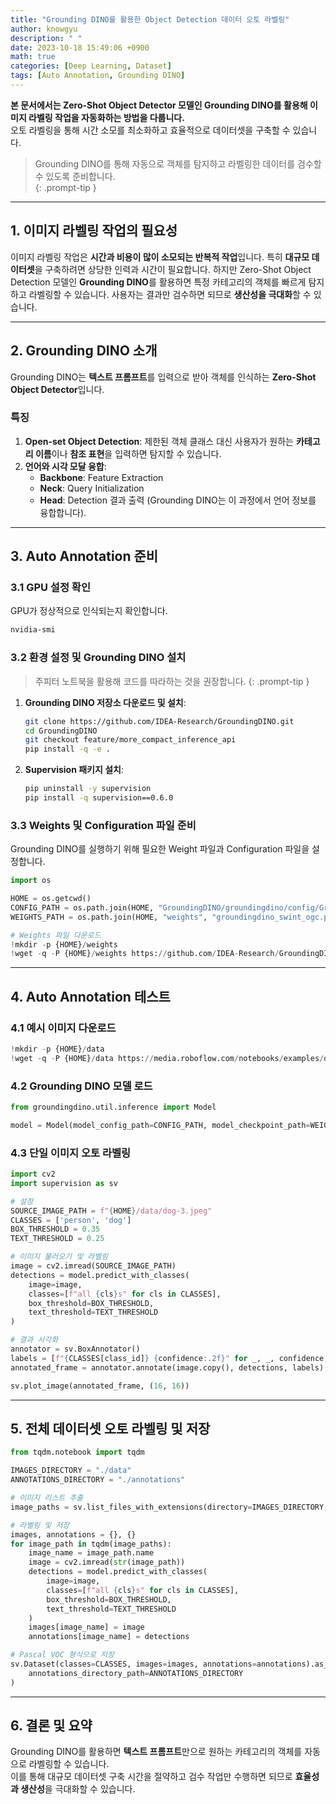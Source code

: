 ```yaml
---
title: "Grounding DINO를 활용한 Object Detection 데이터 오토 라벨링"
author: knowgyu
description: " "
date: 2023-10-18 15:49:06 +0900
math: true
categories: [Deep Learning, Dataset]
tags: [Auto Annotation, Grounding DINO]
---
```


**본 문서에서는 Zero-Shot Object Detector 모델인 Grounding DINO를 활용해 이미지 라벨링 작업을 자동화하는 방법을 다룹니다.**   
오토 라벨링을 통해 시간 소모를 최소화하고 효율적으로 데이터셋을 구축할 수 있습니다.

> Grounding DINO를 통해 자동으로 객체를 탐지하고 라벨링한 데이터를 검수할 수 있도록 준비합니다.  
{: .prompt-tip }

---

## 1. 이미지 라벨링 작업의 필요성

이미지 라벨링 작업은 **시간과 비용이 많이 소모되는 반복적 작업**입니다. 특히 **대규모 데이터셋**을 구축하려면 상당한 인력과 시간이 필요합니다. 하지만 Zero-Shot Object Detection 모델인 **Grounding DINO**를 활용하면 특정 카테고리의 객체를 빠르게 탐지하고 라벨링할 수 있습니다. 사용자는 결과만 검수하면 되므로 **생산성을 극대화**할 수 있습니다.

---

## 2. Grounding DINO 소개

Grounding DINO는 **텍스트 프롬프트**를 입력으로 받아 객체를 인식하는 **Zero-Shot Object Detector**입니다. 

### 특징

1. **Open-set Object Detection**: 제한된 객체 클래스 대신 사용자가 원하는 **카테고리 이름**이나 **참조 표현**을 입력하면 탐지할 수 있습니다.
2. **언어와 시각 모달 융합**: 
   - **Backbone**: Feature Extraction
   - **Neck**: Query Initialization
   - **Head**: Detection 결과 출력 (Grounding DINO는 이 과정에서 언어 정보를 융합합니다).

---

## 3. Auto Annotation 준비

### 3.1 GPU 설정 확인

GPU가 정상적으로 인식되는지 확인합니다.

```bash
nvidia-smi
```

### 3.2 환경 설정 및 Grounding DINO 설치

> 주피터 노트북을 활용해 코드를 따라하는 것을 권장합니다.
{: .prompt-tip }

1. **Grounding DINO 저장소 다운로드 및 설치**:
   ```bash
   git clone https://github.com/IDEA-Research/GroundingDINO.git
   cd GroundingDINO
   git checkout feature/more_compact_inference_api
   pip install -q -e .
   ```

2. **Supervision 패키지 설치**:
   ```bash
   pip uninstall -y supervision
   pip install -q supervision==0.6.0
   ```

### 3.3 Weights 및 Configuration 파일 준비

Grounding DINO를 실행하기 위해 필요한 Weight 파일과 Configuration 파일을 설정합니다.

```python
import os

HOME = os.getcwd()
CONFIG_PATH = os.path.join(HOME, "GroundingDINO/groundingdino/config/GroundingDINO_SwinT_OGC.py")
WEIGHTS_PATH = os.path.join(HOME, "weights", "groundingdino_swint_ogc.pth")

# Weights 파일 다운로드
!mkdir -p {HOME}/weights
!wget -q -P {HOME}/weights https://github.com/IDEA-Research/GroundingDINO/releases/download/v0.1.0-alpha/groundingdino_swint_ogc.pth
```

---

## 4. Auto Annotation 테스트

### 4.1 예시 이미지 다운로드

```python
!mkdir -p {HOME}/data
!wget -q -P {HOME}/data https://media.roboflow.com/notebooks/examples/dog-3.jpeg
```

### 4.2 Grounding DINO 모델 로드

```python
from groundingdino.util.inference import Model

model = Model(model_config_path=CONFIG_PATH, model_checkpoint_path=WEIGHTS_PATH)
```

### 4.3 단일 이미지 오토 라벨링

```python
import cv2
import supervision as sv

# 설정
SOURCE_IMAGE_PATH = f"{HOME}/data/dog-3.jpeg"
CLASSES = ['person', 'dog']
BOX_THRESHOLD = 0.35
TEXT_THRESHOLD = 0.25

# 이미지 불러오기 및 라벨링
image = cv2.imread(SOURCE_IMAGE_PATH)
detections = model.predict_with_classes(
    image=image,
    classes=[f"all {cls}s" for cls in CLASSES],
    box_threshold=BOX_THRESHOLD,
    text_threshold=TEXT_THRESHOLD
)

# 결과 시각화
annotator = sv.BoxAnnotator()
labels = [f"{CLASSES[class_id]} {confidence:.2f}" for _, _, confidence, class_id, _ in detections]
annotated_frame = annotator.annotate(image.copy(), detections, labels)

sv.plot_image(annotated_frame, (16, 16))
```

---

## 5. 전체 데이터셋 오토 라벨링 및 저장

```python
from tqdm.notebook import tqdm

IMAGES_DIRECTORY = "./data"
ANNOTATIONS_DIRECTORY = "./annotations"

# 이미지 리스트 추출
image_paths = sv.list_files_with_extensions(directory=IMAGES_DIRECTORY, extensions=['jpg', 'jpeg', 'png'])

# 라벨링 및 저장
images, annotations = {}, {}
for image_path in tqdm(image_paths):
    image_name = image_path.name
    image = cv2.imread(str(image_path))
    detections = model.predict_with_classes(
        image=image,
        classes=[f"all {cls}s" for cls in CLASSES],
        box_threshold=BOX_THRESHOLD,
        text_threshold=TEXT_THRESHOLD
    )
    images[image_name] = image
    annotations[image_name] = detections

# Pascal VOC 형식으로 저장
sv.Dataset(classes=CLASSES, images=images, annotations=annotations).as_pascal_voc(
    annotations_directory_path=ANNOTATIONS_DIRECTORY
)
```

---

## 6. 결론 및 요약

Grounding DINO를 활용하면 **텍스트 프롬프트**만으로 원하는 카테고리의 객체를 자동으로 라벨링할 수 있습니다.  
이를 통해 대규모 데이터셋 구축 시간을 절약하고 검수 작업만 수행하면 되므로 **효율성과 생산성**을 극대화할 수 있습니다.
